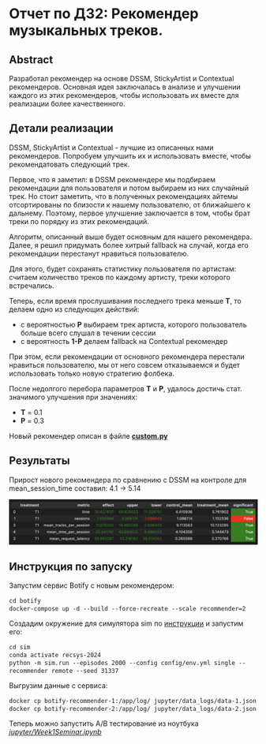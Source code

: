 # Отчет по ДЗ2: Рекомендер музыкальных треков.

## Abstract

Разработал рекомендер на основе DSSM, StickyArtist и Contextual рекомендеров. Основная идея заключалась в анализе и улучшении каждого из этих рекомендеров, чтобы использовать их вместе для реализации более качественного. 

## Детали реализации

DSSM, StickyArtist и Contextual - лучшие из описанных нами рекомендеров. Попробуем улучшить их и использовать вместе, чтобы рекомендатовать следующий трек. 

Первое, что я заметил: в DSSM рекомендере мы подбираем рекомендации для пользователя и потом выбираем из них случайный трек. Но стоит заметить, что в полученных рекомендациях айтемы отсортированы по близости к нашему пользователю, от ближайшего к дальнему. Поэтому, первое улучшение заключается в том, чтобы брат треки по порядку из этих рекомендаций.

Алгоритм, описанный выше будет основным для нашего рекомендера. Далее, я решил придумать более хитрый fallback на случай, когда его рекомендации перестанут нравиться пользователю. 

Для этого, будет сохранять статистику пользователя по артистам: считаем количество треков по каждому артисту, треки которого встречались.

Теперь, если время прослушивания последнего трека меньше **T**, то делаем одно из следующих действий:

- с вероятностью **P** выбираем трек артиста, которого пользователь больше всего слушал в течении сессии
- с вероятность **1-P** делаем fallback на Contextual рекомендер

При этом, если рекомендации от основного рекомендера перестали нравиться пользователю, мы от него совсем отказываемся и будет использовать только новую стратегию фолбека.

После недолгого перебора параметров **T** и **P**, удалось достичь стат. значимого улучшения при значениях: 

- **T** = 0.1
- **P** = 0.3

Новый рекомендер описан в файле [**custom.py**](/botify/botify/recommenders/custom.py)

## Результаты

Прирост нового рекомендера по сравнению с DSSM на контроле для mean_session_time составил: 4.1 -> 5.14

![Результат A/B тестирования](./results.png)

## Инструкция по запуску

Запустим сервис Botify с новым рекомендером:
```shell
cd botify
docker-compose up -d --build --force-recreate --scale recommender=2
```

Создадим окружение для симулятора sim по [инструкции](/sim/README.md) и запустим его:
```shell
cd sim
conda activate recsys-2024
python -m sim.run --episodes 2000 --config config/env.yml single --recommender remote --seed 31337
```

Выгрузим данные с сервиса:
```shell
docker cp botify-recommender-1:/app/log/ jupyter/data_logs/data-1.json
docker cp botify-recommender-2:/app/log/ jupyter/data_logs/data-2.json
```

Теперь можно запустить A/B тестирование из ноутбука [*jupyter/Week1Seminar.ipynb*](/jupyter/Week1Seminar.ipynb)